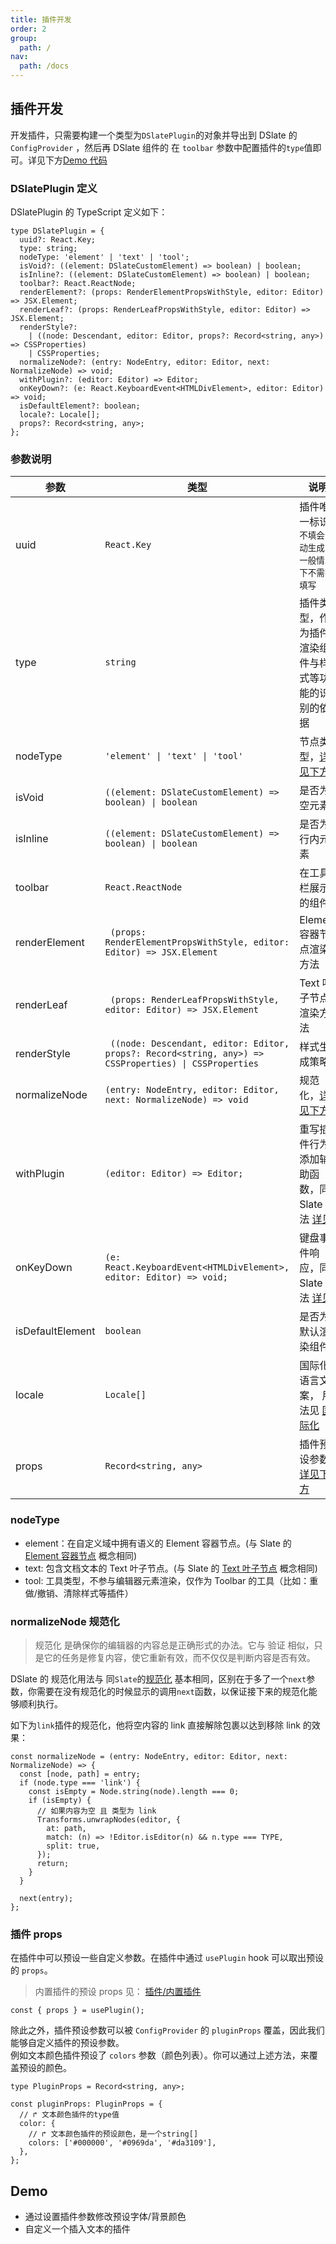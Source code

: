 ```yaml
---
title: 插件开发
order: 2
group:
  path: /
nav:
  path: /docs
---
```


## 插件开发

开发插件，只需要构建一个类型为`DSlatePlugin`的对象并导出到 DSlate 的`ConfigProvider` ，然后再 DSlate 组件的 在 `toolbar` 参数中配置插件的`type`值即可。详见下方[Demo 代码](#demo)

### DSlatePlugin 定义

DSlatePlugin 的 TypeScript 定义如下：

```tsx | pure
type DSlatePlugin = {
  uuid?: React.Key;
  type: string;
  nodeType: 'element' | 'text' | 'tool';
  isVoid?: ((element: DSlateCustomElement) => boolean) | boolean;
  isInline?: ((element: DSlateCustomElement) => boolean) | boolean;
  toolbar?: React.ReactNode;
  renderElement?: (props: RenderElementPropsWithStyle, editor: Editor) => JSX.Element;
  renderLeaf?: (props: RenderLeafPropsWithStyle, editor: Editor) => JSX.Element;
  renderStyle?:
    | ((node: Descendant, editor: Editor, props?: Record<string, any>) => CSSProperties)
    | CSSProperties;
  normalizeNode?: (entry: NodeEntry, editor: Editor, next: NormalizeNode) => void;
  withPlugin?: (editor: Editor) => Editor;
  onKeyDown?: (e: React.KeyboardEvent<HTMLDivElement>, editor: Editor) => void;
  isDefaultElement?: boolean;
  locale?: Locale[];
  props?: Record<string, any>;
};
```

### 参数说明

| 参数 | 类型 | 说明 |
| --- | --- | --- |
| uuid | `React.Key` | 插件唯一标识 `不填会自动生成，一般情况下不需要填写` |
| type | `string` | 插件类型，作为插件渲染组件与样式等功能的识别的依据 |
| nodeType | `'element' \| 'text' \| 'tool'` | 节点类型，[详见下方](#nodetype) |
| isVoid | `((element: DSlateCustomElement) => boolean) \| boolean` | 是否为空元素 |
| isInline | `((element: DSlateCustomElement) => boolean) \| boolean` | 是否为行内元素 |
| toolbar | `React.ReactNode` | 在工具栏展示的组件 |
| renderElement | ` (props: RenderElementPropsWithStyle, editor: Editor) => JSX.Element` | Element 容器节点渲染方法 |
| renderLeaf | ` (props: RenderLeafPropsWithStyle, editor: Editor) => JSX.Element` | Text 叶子节点渲染方法 |
| renderStyle | ` ((node: Descendant, editor: Editor, props?: Record<string, any>) => CSSProperties) \| CSSProperties` | 样式生成策略 |
| normalizeNode | `(entry: NodeEntry, editor: Editor, next: NormalizeNode) => void ` | 规范化，[详见下方](#normalizenode-规范化) |
| withPlugin | `(editor: Editor) => Editor;` | 重写插件行为/添加辅助函数，同 Slate 用法 [详见](https://rain120.github.io/athena/zh/slate/concepts/06-editor.html#%E9%87%8D%E5%86%99%E8%A1%8C%E4%B8%BA-overriding-behaviors) |
| onKeyDown | `(e: React.KeyboardEvent<HTMLDivElement>, editor: Editor) => void;` | 键盘事件响应，同 Slate 用法 [详见](https://rain120.github.io/athena/zh/slate/walkthroughs/02-adding-event-handlers.html) |
| isDefaultElement | `boolean` | 是否为默认渲染组件 |
| locale | `Locale[]` | 国际化语言文案， 用法见 [国际化](/docs/locale#插件国际化) |
| props | `Record<string, any>` | 插件预设参数 [详见下方](#插件-props) |

### nodeType

- element：在自定义域中拥有语义的 Element 容器节点。(与 Slate 的 [Element 容器节点](https://rain120.github.io/athena/zh/slate/concepts/02-nodes.html) 概念相同)
- text: 包含文档文本的 Text 叶子节点。(与 Slate 的 [Text 叶子节点](https://rain120.github.io/athena/zh/slate/concepts/02-nodes.html) 概念相同)
- tool: 工具类型，不参与编辑器元素渲染，仅作为 Toolbar 的工具（比如：重做/撤销、清除样式等插件）

### normalizeNode 规范化

> 规范化 是确保你的编辑器的内容总是正确形式的办法。它与 验证 相似，只是它的任务是修复内容，使它重新有效，而不仅仅是判断内容是否有效。

DSlate 的 规范化用法与 同`Slate`的[规范化](https://rain120.github.io/athena/zh/slate/concepts/10-normalizing.html) 基本相同，区别在于多了一个`next`参数，你需要在没有规范化的时候显示的调用`next`函数，以保证接下来的规范化能够顺利执行。

如下为`link`插件的规范化，他将空内容的 link 直接解除包裹以达到移除 link 的效果：

```tsx | pure
const normalizeNode = (entry: NodeEntry, editor: Editor, next: NormalizeNode) => {
  const [node, path] = entry;
  if (node.type === 'link') {
    const isEmpty = Node.string(node).length === 0;
    if (isEmpty) {
      // 如果内容为空 且 类型为 link
      Transforms.unwrapNodes(editor, {
        at: path,
        match: (n) => !Editor.isEditor(n) && n.type === TYPE,
        split: true,
      });
      return;
    }
  }

  next(entry);
};
```

### 插件 props

在插件中可以预设一些自定义参数。在插件中通过 `usePlugin` hook 可以取出预设的 `props`。

> 内置插件的预设 props 见： [插件/内置插件](/plugins/default)

```tsx | pure
const { props } = usePlugin();
```

除此之外，插件预设参数可以被 `ConfigProvider` 的 `pluginProps` 覆盖，因此我们能够自定义插件的预设参数。  
例如文本颜色插件预设了 `colors` 参数（颜色列表）。你可以通过上述方法，来覆盖预设的颜色。

```tsx | pure
type PluginProps = Record<string, any>;

const pluginProps: PluginProps = {
  // ↱ 文本颜色插件的type值
  color: {
    // ↱ 文本颜色插件的预设颜色，是一个string[]
    colors: ['#000000', '#0969da', '#da3109'],
  },
};
```

## Demo

- 通过设置插件参数修改预设字体/背景颜色
- 自定义一个插入文本的插件

<code src="./demos/plugin.tsx" />
